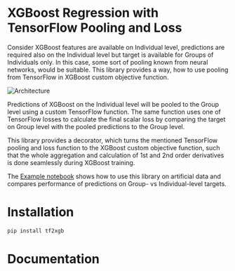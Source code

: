 # XGBoost Regression with TensorFlow Pooling and Loss

Consider XGBoost features are available on Individual level, predictions are required also on the Individual level but target is available for Groups of Individuals only. In this case, some sort of pooling known from neural networks, would be suitable. This library provides a way, how to use pooling from TensorFlow in XGBoost custom objective function.

![Architecture](docs/../../img/arch.png)

Predictions of XGBoost on the Individual level will be pooled to the Group level using a custom TensorFlow function. The same function uses one of TensorFlow losses to calculate the final scalar loss by comparing the target on Group level with the pooled predictions to the Group level.

This library provides a decorator, which turns the mentioned TensorFlow pooling and loss function to the XGBoost custom objective function, such that the whole aggregation and calculation of 1st and 2nd order derivatives is done seamlessly during XGBoost training.

The [Example notebook](docs/../../examples/example.ipynb) shows how to use this library on artificial data and compares performance of predictions on Group- vs Individual-level targets.

# Installation

```sh
pip install tf2xgb
```

# Documentation


